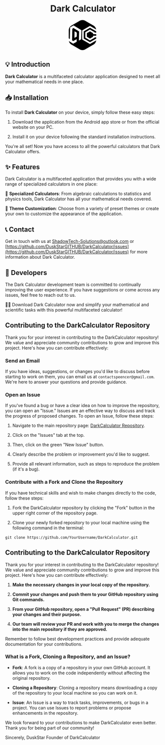 <div align="center">
  <h1>Dark Calculator</h1>
</div>

<div align="center">
  <img src="GITHUB/logo-darkcalculator.png" width="100">
</div>

## 💡 Introduction

**Dark Calculator** is a multifaceted calculator application designed to meet all your mathematical needs in one place.

## 📥 Installation

To install **Dark Calculator** on your device, simply follow these easy steps:

1. Download the application from the Android app store or from the official website on your PC.

2. Install it on your device following the standard installation instructions.

You're all set! Now you have access to all the powerful calculators that Dark Calculator offers.

## ✨ Features

Dark Calculator is a multifaceted application that provides you with a wide range of specialized calculators in one place:

🧮 **Specialized Calculators**: From algebraic calculations to statistics and physics tools, Dark Calculator has all your mathematical needs covered.

🎨 **Theme Customization**: Choose from a variety of preset themes or create your own to customize the appearance of the application.

## 📞 Contact

Get in touch with us at [ShadowTech-Solutions@outlook.com](mailto:ShadowTech-Solutions@outlook.com) or [https://github.com/DuskStarGITHUB/DarkCalculator/issues](https://github.com/DuskStarGITHUB/DarkCalculator/issues) for more information about Dark Calculator.

## 👤 Developers

The Dark Calculator development team is committed to continually improving the user experience. If you have suggestions or come across any issues, feel free to reach out to us.

💫🧮 Download Dark Calculator now and simplify your mathematical and scientific tasks with this powerful multifaceted calculator!

## Contributing to the DarkCalculator Repository

Thank you for your interest in contributing to the DarkCalculator repository! We value and appreciate community contributions to grow and improve this project. Here's how you can contribute effectively:

### Send an Email

If you have ideas, suggestions, or changes you'd like to discuss before starting to work on them, you can email us at `contactspeencer@gmail.com`. We're here to answer your questions and provide guidance.

### Open an Issue

If you've found a bug or have a clear idea on how to improve the repository, you can open an "Issue." Issues are an effective way to discuss and track the progress of proposed changes. To open an Issue, follow these steps:

1. Navigate to the main repository page: [DarkCalculator Repository](https://github.com/DuskStarGITHUB/DarkCalculator).

2. Click on the "Issues" tab at the top.

3. Then, click on the green "New Issue" button.

4. Clearly describe the problem or improvement you'd like to suggest.

5. Provide all relevant information, such as steps to reproduce the problem (if it's a bug).

### Contribute with a Fork and Clone the Repository

If you have technical skills and wish to make changes directly to the code, follow these steps:

1. Fork the DarkCalculator repository by clicking the "Fork" button in the upper right corner of the repository page.

2. Clone your newly forked repository to your local machine using the following command in the terminal:

```shell
git clone https://github.com/YourUsername/DarkCalculator.git
```

## Contributing to the DarkCalculator Repository

Thank you for your interest in contributing to the DarkCalculator repository! We value and appreciate community contributions to grow and improve this project. Here's how you can contribute effectively:

1. **Make the necessary changes in your local copy of the repository.**

2. **Commit your changes and push them to your GitHub repository using Git commands.**

3. **From your GitHub repository, open a "Pull Request" (PR) describing your changes and their purpose.**

4. **Our team will review your PR and work with you to merge the changes into the main repository if they are approved.**

Remember to follow best development practices and provide adequate documentation for your contributions.

### What is a Fork, Cloning a Repository, and an Issue?

- **Fork**: A fork is a copy of a repository in your own GitHub account. It allows you to work on the code independently without affecting the original repository.

- **Cloning a Repository**: Cloning a repository means downloading a copy of the repository to your local machine so you can work on it.

- **Issue**: An Issue is a way to track tasks, improvements, or bugs in a project. You can use Issues to report problems or propose enhancements in the repository.

We look forward to your contributions to make DarkCalculator even better. Thank you for being part of our community!

Sincerely,
DuskStar
Founder of DarkCalculator